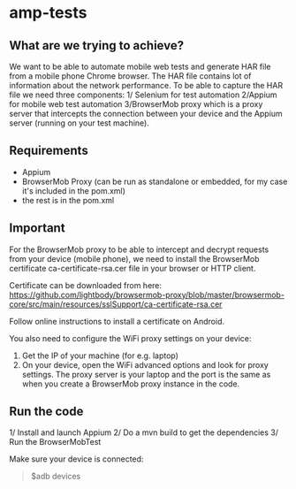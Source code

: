# amp-tests

## What are we trying to achieve?
We want to be able to automate mobile web tests and generate HAR file from a mobile phone Chrome browser.
The HAR file contains lot of information about the network performance. To be able to capture the HAR file
we need three components: 1/ Selenium for test automation 2/Appium for mobile web test automation 3/BrowserMob proxy
which is a proxy server that intercepts the connection between your device and the Appium server (running on your test machine).

## Requirements
- Appium
- BrowserMob Proxy (can be run as standalone or embedded, for my case it's included in the pom.xml)
- the rest is in the pom.xml

## Important
For the BrowserMob proxy to be able to intercept and decrypt requests from your device (mobile phone), we need to install the BrowserMob certificate ca-certificate-rsa.cer file in your browser or HTTP client.

Certificate can be downloaded from here:
https://github.com/lightbody/browsermob-proxy/blob/master/browsermob-core/src/main/resources/sslSupport/ca-certificate-rsa.cer

Follow online instructions to install a certificate on Android.

You also need to configure the WiFi proxy settings on your device:
1. Get the IP of your machine (for e.g. laptop)
2. On your device, open the WiFi advanced options and look for proxy settings. The proxy server is your laptop and the port is the same as when you create a BrowserMob proxy instance in the code.

## Run the code
1/ Install and launch Appium
2/ Do a mvn build to get the dependencies
3/ Run the BrowserMobTest

Make sure your device is connected:
 >$adb devices
